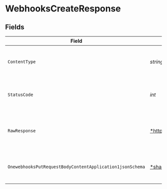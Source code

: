 # WebhooksCreateResponse


## Fields

| Field                                                                                                                                           | Type                                                                                                                                            | Required                                                                                                                                        | Description                                                                                                                                     |
| ----------------------------------------------------------------------------------------------------------------------------------------------- | ----------------------------------------------------------------------------------------------------------------------------------------------- | ----------------------------------------------------------------------------------------------------------------------------------------------- | ----------------------------------------------------------------------------------------------------------------------------------------------- |
| `ContentType`                                                                                                                                   | *string*                                                                                                                                        | :heavy_check_mark:                                                                                                                              | HTTP response content type for this operation                                                                                                   |
| `StatusCode`                                                                                                                                    | *int*                                                                                                                                           | :heavy_check_mark:                                                                                                                              | HTTP response status code for this operation                                                                                                    |
| `RawResponse`                                                                                                                                   | [*http.Response](https://pkg.go.dev/net/http#Response)                                                                                          | :heavy_minus_sign:                                                                                                                              | Raw HTTP response; suitable for custom response parsing                                                                                         |
| `OnewebhooksPutRequestBodyContentApplication1jsonSchema`                                                                                        | [*shared.OnewebhooksPutRequestBodyContentApplication1jsonSchema](../../models/shared/onewebhooksputrequestbodycontentapplication1jsonschema.md) | :heavy_minus_sign:                                                                                                                              | The webhook was successfully created                                                                                                            |